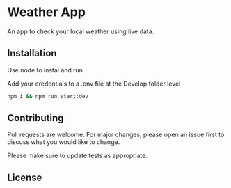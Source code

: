 # Weather App

An app to check your local weather using live data. 

## Installation

Use node to instal and run

Add your credentials to a .env file at the Develop folder level
```bash
npm i && npm run start:dev
```

## Contributing

Pull requests are welcome. For major changes, please open an issue first
to discuss what you would like to change.

Please make sure to update tests as appropriate.

## License